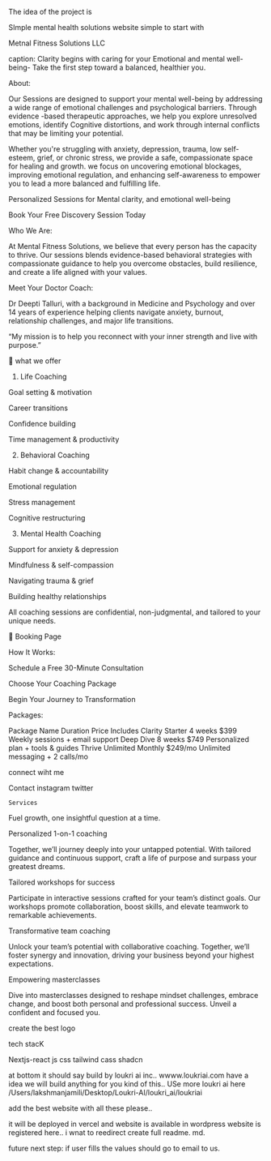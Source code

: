 The idea of the project is

SImple mental health solutions website simple to start with



Metnal Fitness
Solutions LLC

caption: Clarity begins with caring for your Emotional and mental well-being- Take the first step toward a balanced, healthier you.

About: 

Our Sessions are designed to support your mental well-being by addressing a wide range of emotional challenges and psychological barriers. Through evidence -based therapeutic approaches, we help you explore unresolved emotions, identify Cognitive distortions, and work through internal conflicts that may be limiting your potential.

Whether you're struggling with anxiety, depression, trauma, low self-esteem, grief, or chronic stress, we provide a safe, compassionate space for healing and growth. we focus on uncovering emotional blockages, improving emotional regulation, and enhancing self-awareness to empower you to lead a more balanced and fulfilling life.


Personalized Sessions for Mental clarity, and emotional well-being

Book Your Free Discovery Session Today

Who We Are:

At Mental Fitness Solutions, we believe that every person has the capacity to thrive. Our sessions blends evidence-based behavioral strategies with compassionate guidance to help you overcome obstacles, build resilience, and create a life aligned with your values.


Meet Your Doctor Coach:

Dr Deepti Talluri, with a background in Medicine and Psychology and over 14 years of experience helping clients navigate anxiety, burnout, relationship challenges, and major life transitions.

“My mission is to help you reconnect with your inner strength and live with purpose.”


💬 what we offer

1. Life Coaching

Goal setting & motivation

Career transitions

Confidence building

Time management & productivity

2. Behavioral Coaching

Habit change & accountability

Emotional regulation

Stress management

Cognitive restructuring

3. Mental Health Coaching

Support for anxiety & depression

Mindfulness & self-compassion

Navigating trauma & grief

Building healthy relationships

All coaching sessions are confidential, non-judgmental, and tailored to your unique needs.

📅 Booking Page

How It Works:

Schedule a Free 30-Minute Consultation

Choose Your Coaching Package

Begin Your Journey to Transformation

Packages:

Package Name
Duration
Price
Includes
Clarity Starter
4 weeks
$399
Weekly sessions + email support
Deep Dive
8 weeks
$749
Personalized plan + tools & guides
Thrive Unlimited
Monthly
$249/mo
Unlimited messaging + 2 calls/mo


connect wiht me

Contact
instagram
twitter




    Services

Fuel growth, one insightful question at a time.

Personalized 1-on-1 coaching

Together, we’ll journey deeply into your untapped potential. With tailored guidance and continuous support, craft a life of purpose and surpass your greatest dreams.

Tailored workshops for success

Participate in interactive sessions crafted for your team’s distinct goals. Our workshops promote collaboration, boost skills, and elevate teamwork to remarkable achievements.

Transformative team coaching

Unlock your team’s potential with collaborative coaching. Together, we’ll foster synergy and innovation, driving your business beyond your highest expectations.

Empowering masterclasses

Dive into masterclasses designed to reshape mindset challenges, embrace change, and boost both personal and professional success. Unveil a confident and focused you.


create the best logo

tech stacK

Nextjs-react js
css tailwind cass
shadcn


at bottom it should say build by loukri ai inc.. wwww.loukriai.com have a idea we will build anything for you kind of this.. USe more loukri ai here /Users/lakshmanjamili/Desktop/Loukri-AI/loukri_ai/loukriai

add the best website with all these please..

it will be deployed in vercel and website is available in wordpress website is registered here.. i wnat to reedirect create full readme. md.

future next step:
if user fills the values should go to email to us.